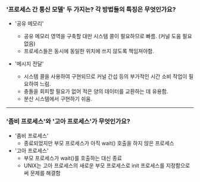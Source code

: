 ### 	 '프로세스 간 통신 모델' 두 가지는? 각 방법들의 특징은 무엇인가요? 
- '공유 메모리'
	- 공유 메모리 영역을 구축할 대만 시스템 콜이 필요하므로 빠름. (커널 도움 필요 없음)
	- 프로세스들은 동시에 동일한 위치에 쓰지 않도록 책임져야함.
		
- '메시지 전달'
	- 시스템 콜을 사용하여 구현되므로 커널 간섭 등의 부가적인 시간 소비 작업이 필요하여 느림.
	- 충돌을 회피할 필요가 없어 적은 양의 데이터를 교환하는 데 유용함.
	- 분산 시스템에서 구현하기 쉬움.

------------

### 	 '좀비 프로세스'와 '고아 프로세스'가 무엇인가요?
- '좀비 프로세스'
	- 종료되었지만 부모 프로세스가 아직 wait() 호출을 하지 않은 프로세스
- '고아 프로세스'
	- 부모 프로세스가 wait()를 호출하는 대신 종료
	- UNIX는 고아 프로세스의 새로운 부모 프로세스로 init 프로세스를 지정함으로써 문제를 해결함